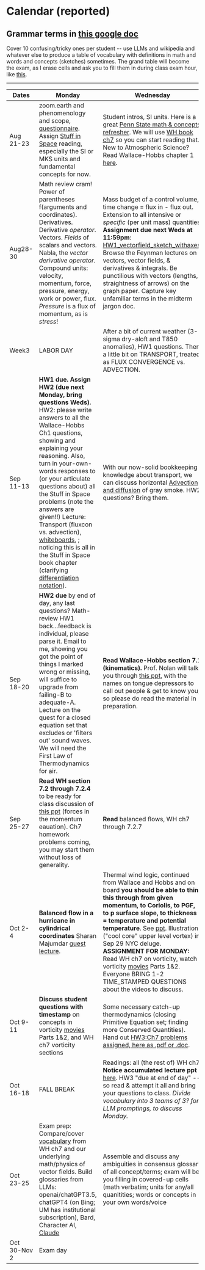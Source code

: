 # Calendar (reported) 

## Grammar terms in [this google doc](https://docs.google.com/document/d/167c9hzHmwGoN1B_j-ZskOJ8Ffwu-GBIl4-UckAuDVK4/edit?usp=sharing)
Cover 10 confusing/tricky ones per student -- use LLMs and wikipedia and whatever else to produce a table of vocabulary with definitions in math and words and concepts (sketches) sometimes. The grand table will become the exam, as I erase cells and ask you to fill them in during class exam hour, like [this](https://github.com/ATMOcanes/ATM651/blob/master/Midterm_Exam_Key.pdf). 

---------

Dates	|Monday	|Wednesday
-------|------------- | ------------- 
Aug 21-23 |zoom.earth and phenomenology and scope, [questionnaire](https://github.com/ATMOcanes/ATM651/blob/master/Week1-2_basics/ATM_GradDyn_Intake_Questionnaire.docx). Assign [Stuff in Space](https://weather.rsmas.miami.edu/bmapes/http/pagestuff/ShortCourseBook/Chapter1_StuffInSpace.pdf) reading, especially the SI or MKS units and fundamental concepts for now. | Student intros, SI units. Here is a great [Penn State math & concepts refresher](https://www.e-education.psu.edu/meteo300/node/694). We will use [WH book ch7](https://weather.rsmas.miami.edu/bmapes/http/pagestuff/WallaceHobbs-Ch7.pdf) so you can start reading that. New to Atmospheric Science? Read Wallace-Hobbs chapter 1 [here](https://github.com/ATMOcanes/ATM651/blob/master/Week1-2_basics/WallaceHobbs-Ch01.pdf). 
Aug28-30 	| Math review cram! Power of parentheses f(arguments and coordinates). Derivatives. Derivative *operator*. Vectors. *Fields* of scalars and vectors. Nabla, the *vector derivative operator*. Compound units: velocity, momentum, force, pressure, energy, work or power, flux. *Pressure* is a flux of momentum, as is *stress*! | Mass budget of a control volume, time change = flux in - flux out. Extension to all intensive or *specific* (per unit mass) quantities. **Assignment due next Weds at 11:59pm**: [HW1_vectorfield_sketch_withaxes](https://github.com/ATMOcanes/ATM651/blob/master/Week1-2_basics). Browse the Feynman lectures on vectors, vector fields, & derivatives & integrals. Be punctilious with vectors (lengths, straightness of arrows) on the graph paper. Capture key unfamiliar terms in the midterm jargon doc. 
Week3|LABOR DAY | After a bit of current weather (3-sigma dry-aloft and T850 anomalies), HW1 questions. Then a little bit on TRANSPORT, treated as FLUX CONVERGENCE vs. ADVECTION. 
Sep 11-13 |**HW1 due. Assign HW2 (due next Monday, bring questions Weds).** HW2: please write answers to all the Wallace-Hobbs Ch1 questions, showing and explaining your reasoning. Also, turn in your-own-words responses to (or your articulate questions about) all the Stuff in Space problems (note the answers are given!!) Lecture: Transport (fluxcon vs. advection), [whiteboards](https://github.com/ATMOcanes/ATM651/blob/master/Week1-2_basics/Whiteboard_transport_fluxconv_advection.pdf), ; noticing this is all in the Stuff in Space book chapter (clarifying [differentiation notation](https://en.wikipedia.org/wiki/Notation_for_differentiation#Partial_derivatives)). |With our now-solid bookkeeping knowledge about transport, we can discuss horizontal [Advection and diffusion](https://github.com/ATMOcanes/ATM651/blob/master/Files_unsorted/Advection_diffusion.demos.pdf) of gray smoke. HW2 questions? Bring them.|
Sep 18-20 |**HW2 due** by end of day, any last questions? Math-review HW1 back...feedback is individual, please parse it. Email to me, showing you got the point of things I marked wrong or missing, will suffice to upgrade from failing-B to adequate-A. Lecture on the quest for a closed equation set that excludes or 'filters out' sound waves. We will need the First Law of Thermodynamics for air. | **Read Wallace-Hobbs section 7.1 (kinematics).** Prof. Nolan will talk you through [this ppt](https://github.com/ATMOcanes/ATM651/blob/master/WH_chapter7/Kinematics_WH_7.1.pptx), with the names on tongue depressors to call out people & get to know you, so please do read the material in preparation. |
Sep 25-27 |**Read WH section 7.2 through 7.2.4** to be ready for class discussion of [this ppt](https://github.com/ATMOcanes/ATM651/blob/master/WH_chapter7/Forces_WH7.2.pptx) (forces in the momentum eauation). Ch7 homework problems coming, you may start them without loss of generality. | **Read** balanced flows, WH ch7 through 7.2.7|
Oct 2-4 |**Balanced flow in a hurricane in cylindrical coordinates** Sharan Majumdar [guest lecture](https://github.com/ATMOcanes/ATM651/tree/master/Gradient_thermal_wind_Sharan). |Thermal wind logic, continued from Wallace and Hobbs and on board **you should be able to think this through from given momentum, to Coriolis, to PGF, to p surface slope, to thickness = temperature and potential temperature**. See [ppt](https://github.com/ATMOcanes/ATM651/blob/master/WHITEBOARD_PHOTOS/Logics_Thermalwind_CoolCore_Cyclones.pptx). Illustration ("cool core" upper level vortex) in Sep 29 NYC deluge. **ASSIGNMENT FOR MONDAY:** Read WH ch7 on vorticity, watch vorticity [movies](http://web.mit.edu/hml/ncfmf.html) Parts 1&2. Everyone BRING 1-2 TIME_STAMPED QUESTIONS about the videos to discuss. |
Oct 9-11 |**Discuss student questions with timestamp** on concepts in vorticity [movies](http://web.mit.edu/hml/ncfmf.html) Parts 1&2, and WH ch7 vorticity sections | Some necessary catch-up thermodynamics (closing Primitive Equation set; finding more Conserved Quantities). Hand out [HW3:Ch7 problems assigned, here as .pdf or .doc](https://github.com/ATMOcanes/ATM651/blob/master/WH_chapter7). |
Oct 16-18 | FALL BREAK | Readings: all (the rest of) WH ch7 **Notice accumulated lecture ppt** [here](https://github.com/ATMOcanes/ATM651/blob/master/WH_chapter7/Forces_WH7.2). HW3 "due at end of day" -- so read & attempt it all and bring your questions to class. *Divide vocabulary into 3 teams of 3? for LLM promptings, to discuss Monday.* |
Oct 23-25 | Exam prep: Compare/cover [vocabulary](https://docs.google.com/document/d/167c9hzHmwGoN1B_j-ZskOJ8Ffwu-GBIl4-UckAuDVK4/edit) from WH ch7 and our underlying math/physics of vector fields. Build glossaries from LLMs: openai/chatGPT3.5, chatGPT4 (on Bing; UM has institutional subscription), Bard, Character AI, [Claude](https://github.com/ATMOcanes/ATM651/blob/master/Glossary_table_Claude_Anthropic.md) | Assemble and discuss any ambiguities in consensus glossary of all concept/terms; exam will be you filling in covered-up cells (math verbatim; units for any/all quanitities; words or concepts in your own words/voice |
Oct 30-Nov 2 |Exam day||
